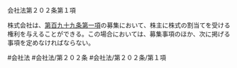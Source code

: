 会社法第２０２条第１項

株式会社は、[第百九十九条第一項](会社法＿＿＿＿第１９９条第１項)の募集において、株主に株式の割当てを受ける権利を与えることができる。この場合においては、募集事項のほか、次に掲げる事項を定めなければならない。

#会社法
#会社法/第２０２条
#会社法/第２０２条/第１項
